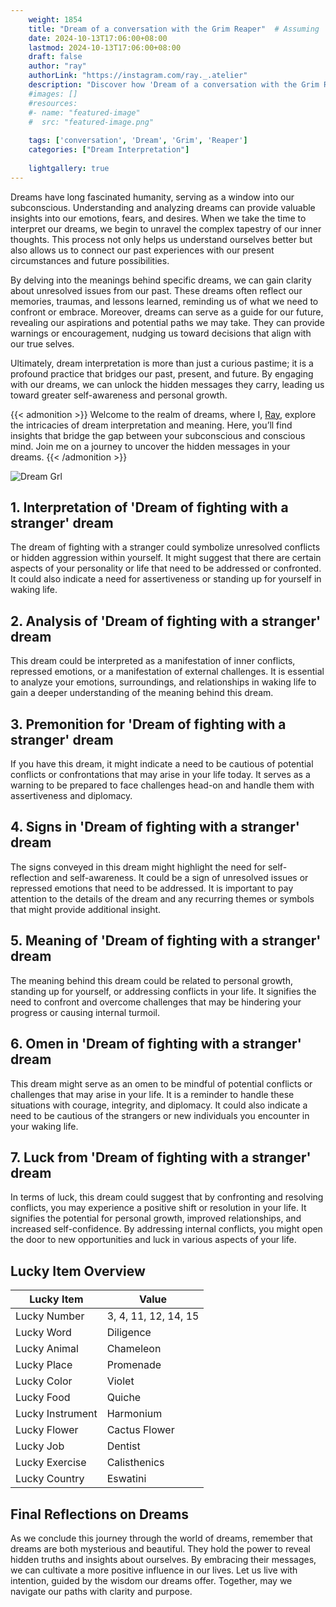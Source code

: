 ```yaml
---
    weight: 1854
    title: "Dream of a conversation with the Grim Reaper"  # Assuming 'title' column exists
    date: 2024-10-13T17:06:00+08:00
    lastmod: 2024-10-13T17:06:00+08:00
    draft: false
    author: "ray"
    authorLink: "https://instagram.com/ray._.atelier"
    description: "Discover how 'Dream of a conversation with the Grim Reaper' can interpret your future and uncover its significant meanings in your life."
    #images: []
    #resources:
    #- name: "featured-image"
    #  src: "featured-image.png"
    
    tags: ['conversation', 'Dream', 'Grim', 'Reaper']
    categories: ["Dream Interpretation"]
    
    lightgallery: true
---
```

    
Dreams have long fascinated humanity, serving as a window into our subconscious. Understanding and analyzing dreams can provide valuable insights into our emotions, fears, and desires. When we take the time to interpret our dreams, we begin to unravel the complex tapestry of our inner thoughts. This process not only helps us understand ourselves better but also allows us to connect our past experiences with our present circumstances and future possibilities.

By delving into the meanings behind specific dreams, we can gain clarity about unresolved issues from our past. These dreams often reflect our memories, traumas, and lessons learned, reminding us of what we need to confront or embrace. Moreover, dreams can serve as a guide for our future, revealing our aspirations and potential paths we may take. They can provide warnings or encouragement, nudging us toward decisions that align with our true selves.

Ultimately, dream interpretation is more than just a curious pastime; it is a profound practice that bridges our past, present, and future. By engaging with our dreams, we can unlock the hidden messages they carry, leading us toward greater self-awareness and personal growth.

{{< admonition >}}
Welcome to the realm of dreams, where I, [Ray](https://instagram.com/ray._.atelier), explore the intricacies of dream interpretation and meaning. Here, you’ll find insights that bridge the gap between your subconscious and conscious mind. Join me on a journey to uncover the hidden messages in your dreams.
{{< /admonition >}}

![Dream Grl](https://cdn.pixabay.com/photo/2017/11/02/03/35/gothic-2910057_1280.jpg "Dream Grl")

## 1. Interpretation of 'Dream of fighting with a stranger' dream
 The dream of fighting with a stranger could symbolize unresolved conflicts or hidden aggression within yourself. It might suggest that there are certain aspects of your personality or life that need to be addressed or confronted. It could also indicate a need for assertiveness or standing up for yourself in waking life.

## 2. Analysis of 'Dream of fighting with a stranger' dream
 This dream could be interpreted as a manifestation of inner conflicts, repressed emotions, or a manifestation of external challenges. It is essential to analyze your emotions, surroundings, and relationships in waking life to gain a deeper understanding of the meaning behind this dream.

## 3. Premonition for 'Dream of fighting with a stranger' dream
 If you have this dream, it might indicate a need to be cautious of potential conflicts or confrontations that may arise in your life today. It serves as a warning to be prepared to face challenges head-on and handle them with assertiveness and diplomacy.

## 4. Signs in 'Dream of fighting with a stranger' dream
 The signs conveyed in this dream might highlight the need for self-reflection and self-awareness. It could be a sign of unresolved issues or repressed emotions that need to be addressed. It is important to pay attention to the details of the dream and any recurring themes or symbols that might provide additional insight.

## 5. Meaning of 'Dream of fighting with a stranger' dream
 The meaning behind this dream could be related to personal growth, standing up for yourself, or addressing conflicts in your life. It signifies the need to confront and overcome challenges that may be hindering your progress or causing internal turmoil.

## 6. Omen in 'Dream of fighting with a stranger' dream
 This dream might serve as an omen to be mindful of potential conflicts or challenges that may arise in your life. It is a reminder to handle these situations with courage, integrity, and diplomacy. It could also indicate a need to be cautious of the strangers or new individuals you encounter in your waking life.

## 7. Luck from 'Dream of fighting with a stranger' dream
 In terms of luck, this dream could suggest that by confronting and resolving conflicts, you may experience a positive shift or resolution in your life. It signifies the potential for personal growth, improved relationships, and increased self-confidence. By addressing internal conflicts, you might open the door to new opportunities and luck in various aspects of your life.

## Lucky Item Overview
| Lucky Item          | Value              |
|---------------|--------------------|
| Lucky Number        | 3, 4, 11, 12, 14, 15  |
| Lucky Word          | Diligence |
| Lucky Animal        | Chameleon |
| Lucky Place         | Promenade     |
| Lucky Color         | Violet     |
| Lucky Food          | Quiche      |
| Lucky Instrument    | Harmonium |
| Lucky Flower        | Cactus Flower    |
| Lucky Job           | Dentist       |
| Lucky Exercise      | Calisthenics  |
| Lucky Country       | Eswatini    |


##  Final Reflections on Dreams

As we conclude this journey through the world of dreams, remember that dreams are both mysterious and beautiful. They hold the power to reveal hidden truths and insights about ourselves. By embracing their messages, we can cultivate a more positive influence in our lives. Let us live with intention, guided by the wisdom our dreams offer. Together, may we navigate our paths with clarity and purpose.
